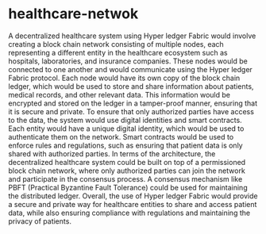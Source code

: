 # healthcare-netwok

A decentralized healthcare system using Hyper ledger Fabric would involve
creating a block chain network consisting of multiple nodes, each representing a different entity
in the healthcare ecosystem such as hospitals, laboratories, and insurance companies. These
nodes would be connected to one another and would communicate using the Hyper ledger
Fabric protocol. Each node would have its own copy of the block chain ledger, which would
be used to store and share information about patients, medical records, and other relevant data.
This information would be encrypted and stored on the ledger in a tamper-proof manner,
ensuring that it is secure and private. To ensure that only authorized parties have access to the
data, the system would use digital identities and smart contracts. Each entity would have a
unique digital identity, which would be used to authenticate them on the network. Smart
contracts would be used to enforce rules and regulations, such as ensuring that patient data is
only shared with authorized parties. In terms of the architecture, the decentralized healthcare
system could be built on top of a permissioned block chain network, where only authorized
parties can join the network and participate in the consensus process. A consensus mechanism
like PBFT (Practical Byzantine Fault Tolerance) could be used for maintaining the distributed
ledger. Overall, the use of Hyper ledger Fabric would provide a secure and private way for
healthcare entities to share and access patient data, while also ensuring compliance with
regulations and maintaining the privacy of patients.
